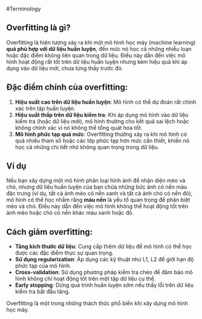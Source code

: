 #Terminology
## Overfitting là gì?

Overfitting là hiện tượng xảy ra khi một mô hình học máy (machine learning) **quá phù hợp với dữ liệu huấn luyện**, đến mức nó học cả những nhiễu loạn hoặc đặc điểm không liên quan trong dữ liệu. Điều này dẫn đến việc mô hình hoạt động rất tốt trên dữ liệu huấn luyện nhưng kém hiệu quả khi áp dụng vào dữ liệu mới, chưa từng thấy trước đó.

## Đặc điểm chính của overfitting:

1. **Hiệu suất cao trên dữ liệu huấn luyện**: Mô hình có thể dự đoán rất chính xác trên tập huấn luyện.
2. **Hiệu suất thấp trên dữ liệu kiểm tra**: Khi áp dụng mô hình vào dữ liệu kiểm tra (hoặc dữ liệu mới), mô hình thường cho kết quả sai lệch hoặc không chính xác vì nó không thể tổng quát hóa tốt.
3. **Mô hình phức tạp quá mức**: Overfitting thường xảy ra khi mô hình có quá nhiều tham số hoặc các lớp phức tạp hơn mức cần thiết, khiến nó học cả những chi tiết nhỏ không quan trọng trong dữ liệu.

## Ví dụ

Nếu bạn xây dựng một mô hình phân loại hình ảnh để nhận diện mèo và chó, nhưng dữ liệu huấn luyện của bạn chứa những bức ảnh có nền màu đặc trưng (ví dụ, tất cả ảnh mèo có nền xanh và tất cả ảnh chó có nền đỏ), mô hình có thể học nhầm rằng **màu nền** là yếu tố quan trọng để phân biệt mèo và chó. Điều này dẫn đến việc mô hình không thể hoạt động tốt trên ảnh mèo hoặc chó có nền khác màu xanh hoặc đỏ.

## Cách giảm overfitting:

- **Tăng kích thước dữ liệu**: Cung cấp thêm dữ liệu để mô hình có thể học được các đặc điểm thực sự quan trọng.
- **Sử dụng regularization**: Áp dụng các kỹ thuật như L1, L2 để giới hạn độ phức tạp của mô hình.
- **Cross-validation**: Sử dụng phương pháp kiểm tra chéo để đảm bảo mô hình không chỉ hoạt động tốt trên một tập dữ liệu cụ thể.
- **Early stopping**: Dừng quá trình huấn luyện sớm nếu thấy lỗi trên dữ liệu kiểm tra bắt đầu tăng.

Overfitting là một trong những thách thức phổ biến khi xây dựng mô hình học máy.
